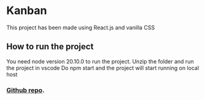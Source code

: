 # Kanban

This project has been made using React.js and vanilla CSS

## How to run the project

You need node version 20.10.0 to run the project.
Unzip the folder and run the project in vscode
Do npm start and the project will start running on local host

### [Github repo](https://github.com/srishtigautam21/kanban-board).

